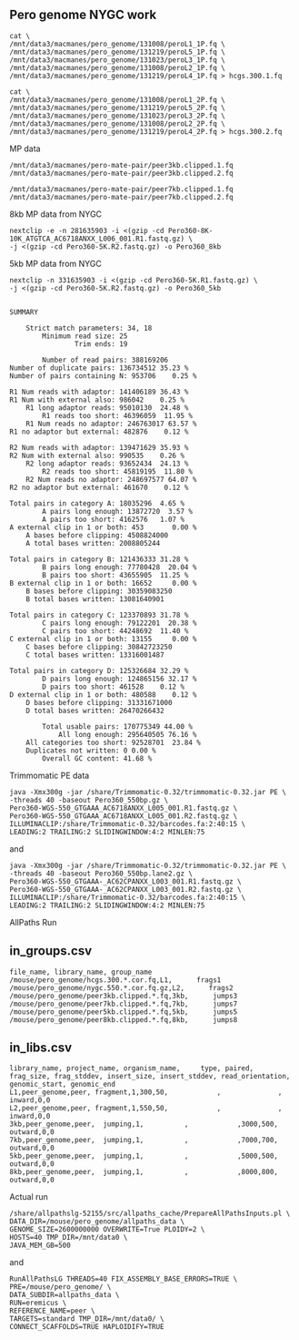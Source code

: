 Pero genome NYGC work
--

    cat \
    /mnt/data3/macmanes/pero_genome/131008/peroL1_1P.fq \
    /mnt/data3/macmanes/pero_genome/131219/peroL5_1P.fq \
    /mnt/data3/macmanes/pero_genome/131023/peroL3_1P.fq \
    /mnt/data3/macmanes/pero_genome/131008/peroL2_1P.fq \
    /mnt/data3/macmanes/pero_genome/131219/peroL4_1P.fq > hcgs.300.1.fq
    
    cat \
    /mnt/data3/macmanes/pero_genome/131008/peroL1_2P.fq \
    /mnt/data3/macmanes/pero_genome/131219/peroL5_2P.fq \
    /mnt/data3/macmanes/pero_genome/131023/peroL3_2P.fq \
    /mnt/data3/macmanes/pero_genome/131008/peroL2_2P.fq \
    /mnt/data3/macmanes/pero_genome/131219/peroL4_2P.fq > hcgs.300.2.fq

MP data

    /mnt/data3/macmanes/pero-mate-pair/peer3kb.clipped.1.fq
    /mnt/data3/macmanes/pero-mate-pair/peer3kb.clipped.2.fq
    
    /mnt/data3/macmanes/pero-mate-pair/peer7kb.clipped.1.fq
    /mnt/data3/macmanes/pero-mate-pair/peer7kb.clipped.2.fq

8kb MP data from NYGC

	nextclip -e -n 281635903 -i <(gzip -cd Pero360-8K-10K_ATGTCA_AC6718ANXX_L006_001.R1.fastq.gz) \
	-j <(gzip -cd Pero360-5K.R2.fastq.gz) -o Pero360_8kb

5kb MP data from NYGC

	nextclip -n 331635903 -i <(gzip -cd Pero360-5K.R1.fastq.gz) \
	-j <(gzip -cd Pero360-5K.R2.fastq.gz) -o Pero360_5kb


    SUMMARY
    
        Strict match parameters: 34, 18
            Minimum read size: 25
                    Trim ends: 19
    
            Number of read pairs: 388169206
    Number of duplicate pairs: 136734512 35.23 %
    Number of pairs containing N: 953706    0.25 %
    
    R1 Num reads with adaptor: 141406189 36.43 %
    R1 Num with external also: 986042    0.25 %
        R1 long adaptor reads: 95010130  24.48 %
            R1 reads too short: 46396059  11.95 %
        R1 Num reads no adaptor: 246763017 63.57 %
    R1 no adaptor but external: 482876    0.12 %
    
    R2 Num reads with adaptor: 139471629 35.93 %
    R2 Num with external also: 990535    0.26 %
        R2 long adaptor reads: 93652434  24.13 %
            R2 reads too short: 45819195  11.80 %
        R2 Num reads no adaptor: 248697577 64.07 %
    R2 no adaptor but external: 461670    0.12 %
    
    Total pairs in category A: 18035296  4.65 %
            A pairs long enough: 13872720  3.57 %
            A pairs too short: 4162576   1.07 %
    A external clip in 1 or both: 453       0.00 %
        A bases before clipping: 4508824000
        A total bases written: 2008805244
    
    Total pairs in category B: 121436333 31.28 %
            B pairs long enough: 77780428  20.04 %
            B pairs too short: 43655905  11.25 %
    B external clip in 1 or both: 16652     0.00 %
        B bases before clipping: 30359083250
        B total bases written: 13081640901
    
    Total pairs in category C: 123370893 31.78 %
            C pairs long enough: 79122201  20.38 %
            C pairs too short: 44248692  11.40 %
    C external clip in 1 or both: 13155     0.00 %
        C bases before clipping: 30842723250
        C total bases written: 13316001487
    
    Total pairs in category D: 125326684 32.29 %
            D pairs long enough: 124865156 32.17 %
            D pairs too short: 461528    0.12 %
    D external clip in 1 or both: 480588    0.12 %
        D bases before clipping: 31331671000
        D total bases written: 26470266432
    
            Total usable pairs: 170775349 44.00 %
                All long enough: 295640505 76.16 %
        All categories too short: 92528701  23.84 %
        Duplicates not written: 0 0.00 %
            Overall GC content: 41.68 %


Trimmomatic PE data

    java -Xmx300g -jar /share/Trimmomatic-0.32/trimmomatic-0.32.jar PE \
    -threads 40 -baseout Pero360_550bp.gz \
    Pero360-WGS-550_GTGAAA_AC6718ANXX_L005_001.R1.fastq.gz \
    Pero360-WGS-550_GTGAAA_AC6718ANXX_L005_001.R2.fastq.gz \
    ILLUMINACLIP:/share/Trimmomatic-0.32/barcodes.fa:2:40:15 \
    LEADING:2 TRAILING:2 SLIDINGWINDOW:4:2 MINLEN:75
    
and 

    java -Xmx300g -jar /share/Trimmomatic-0.32/trimmomatic-0.32.jar PE \
    -threads 40 -baseout Pero360_550bp.lane2.gz \
    Pero360-WGS-550_GTGAAA-_AC62CPANXX_L003_001.R1.fastq.gz \
    Pero360-WGS-550_GTGAAA-_AC62CPANXX_L003_001.R2.fastq.gz \
    ILLUMINACLIP:/share/Trimmomatic-0.32/barcodes.fa:2:40:15 \
    LEADING:2 TRAILING:2 SLIDINGWINDOW:4:2 MINLEN:75
    






AllPaths Run

in_groups.csv
--
	file_name, library_name, group_name
	/mouse/pero_genome/hcgs.300.*.cor.fq,L1,      frags1
	/mouse/pero_genome/nygc.550.*.cor.fq.gz,L2,      frags2
	/mouse/pero_genome/peer3kb.clipped.*.fq,3kb,      jumps3
	/mouse/pero_genome/peer7kb.clipped.*.fq,7kb,      jumps7
	/mouse/pero_genome/peer5kb.clipped.*.fq,5kb,      jumps5
	/mouse/pero_genome/peer8kb.clipped.*.fq,8kb,      jumps8
	

in_libs.csv
--

	library_name, project_name, organism_name,     type, paired, frag_size, frag_stddev, insert_size, insert_stddev, read_orientation, genomic_start, genomic_end
	L1,peer_genome,peer, fragment,1,300,50,            ,              ,           inward,0,0
	L2,peer_genome,peer, fragment,1,550,50,            ,              ,           inward,0,0
	3kb,peer_genome,peer,  jumping,1,          ,            ,3000,500,          outward,0,0
	7kb,peer_genome,peer,  jumping,1,          ,            ,7000,700,          outward,0,0
	5kb,peer_genome,peer,  jumping,1,          ,            ,5000,500,          outward,0,0
	8kb,peer_genome,peer,  jumping,1,          ,            ,8000,800,          outward,0,0


Actual run

    /share/allpathslg-52155/src/allpaths_cache/PrepareAllPathsInputs.pl \
    DATA_DIR=/mouse/pero_genome/allpaths_data \
    GENOME_SIZE=2600000000 OVERWRITE=True PLOIDY=2 \
    HOSTS=40 TMP_DIR=/mnt/data0 \
    JAVA_MEM_GB=500


and

    RunAllPathsLG THREADS=40 FIX_ASSEMBLY_BASE_ERRORS=TRUE \
    PRE=/mouse/pero_genome/ \
    DATA_SUBDIR=allpaths_data \
    RUN=eremicus \
    REFERENCE_NAME=peer \
    TARGETS=standard TMP_DIR=/mnt/data0/ \
    CONNECT_SCAFFOLDS=TRUE HAPLOIDIFY=TRUE

